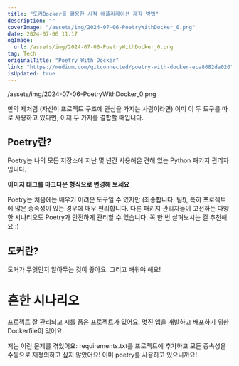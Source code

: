 ```yaml
---
title: "도커Docker를 활용한 시적 애플리케이션 제작 방법"
description: ""
coverImage: "/assets/img/2024-07-06-PoetryWithDocker_0.png"
date: 2024-07-06 11:17
ogImage: 
  url: /assets/img/2024-07-06-PoetryWithDocker_0.png
tag: Tech
originalTitle: "Poetry With Docker"
link: "https://medium.com/gitconnected/poetry-with-docker-eca8682da020"
isUpdated: true
---
```





/assets/img/2024-07-06-PoetryWithDocker_0.png

만약 제처럼 (자신이 프로젝트 구조에 관심을 가지는 사람이라면) 이미 이 두 도구를 따로 사용하고 있다면, 이제 두 가지를 결합할 때입니다.

## Poetry란?

Poetry는 나의 모든 저장소에 지난 몇 년간 사용해온 견해 있는 Python 패키지 관리자입니다.

<div class="content-ad"></div>

**이미지 태그를 마크다운 형식으로 변경해 보세요**

Poetry는 처음에는 배우기 어려운 도구일 수 있지만 (죄송합니다. 팀!), 특히 프로젝트에 많은 종속성이 있는 경우에 매우 편리합니다. 다른 패키지 관리자들이 고전하는 다양한 시나리오도 Poetry가 안전하게 관리할 수 있습니다. 꼭 한 번 살펴보시는 걸 추천해요 :)

## 도커란?

도커가 무엇인지 알아두는 것이 좋아요. 그리고 배워야 해요!

# 흔한 시나리오

<div class="content-ad"></div>

프로젝트 잘 관리되고 시를 품은 프로젝트가 있어요.
멋진 앱을 개발하고 배포하기 위한 Dockerfile이 있어요.

저는 이런 문제를 겪었어요:
requirements.txt를 프로젝트에 추가하고 모든 종속성을 수동으로 재정의하고 싶지 않았어요! 이미 poetry를 사용하고 있으니까요!